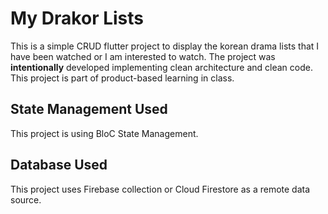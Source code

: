 # My Drakor Lists

This is a simple CRUD flutter project to display the korean drama lists that I have been watched or I am interested to watch.
The project was **intentionally** developed implementing clean architecture and clean code.
This project is part of product-based learning in class.

## State Management Used
This project is using BloC State Management.

## Database Used
This project uses Firebase collection or Cloud Firestore as a remote data source.
